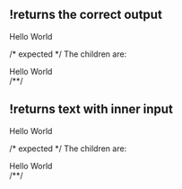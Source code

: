 ## !returns the correct output
<html lang="en">Hello World</html>

/* expected */
<rendered-html lang="en">The children are:<div>Hello World</div></rendered-html>
/**/

## !returns text with inner input
<html lang="en">
  <body page="test">Hello World</body>
</html>

/* expected */
<rendered-html lang="en">The children are:<div><body-tag page="test">Hello World</body-tag></div></rendered-html>
/**/